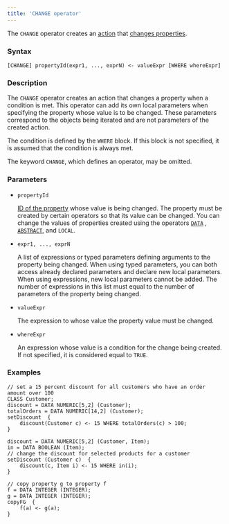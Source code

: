 ```yaml
---
title: 'CHANGE operator'
---
```


The `CHANGE` operator creates an [action](Actions.md) that [changes properties](Property_change_CHANGE_.md).

### Syntax

    [CHANGE] propertyId(expr1, ..., exprN) <- valueExpr [WHERE whereExpr]

### Description

The `CHANGE` operator creates an action that changes a property when a condition is met. This operator  can add its own local parameters when specifying the property whose value is to be changed. These parameters correspond to the objects being iterated and are not parameters of the created action. 

The condition is defined by the `WHERE` block. If this block is not specified, it is assumed that the condition is always met. 

The keyword `CHANGE`, which defines an operator, may be omitted.

### Parameters

- `propertyId`

    [ID of the property](IDs.md#propertyid-broken) whose value is being changed. The property must be created by certain operators so that its value can be changed. You can change the values of properties created using the operators [`DATA`](DATA_operator.md) , [`ABSTRACT`](ABSTRACT_operator.md), and `LOCAL`.

- `expr1, ..., exprN`

    A list of expressions or typed parameters defining arguments to the property being changed. When using typed parameters, you can both access already declared parameters and declare new local parameters. When using expressions, new local parameters cannot be added. The number of expressions in this list must equal to the number of parameters of the property being changed. 

- `valueExpr`

    The expression to whose value the property value must be changed.

- `whereExpr`

    An expression whose value is a condition for the change being created. If not specified, it is considered equal to `TRUE`.

### Examples

```lsf
// set a 15 percent discount for all customers who have an order amount over 100
CLASS Customer;
discount = DATA NUMERIC[5,2] (Customer);
totalOrders = DATA NUMERIC[14,2] (Customer);
setDiscount  {
    discount(Customer c) <- 15 WHERE totalOrders(c) > 100;
}

discount = DATA NUMERIC[5,2] (Customer, Item);
in = DATA BOOLEAN (Item);
// change the discount for selected products for a customer
setDiscount (Customer c)  {
    discount(c, Item i) <- 15 WHERE in(i);
}

// copy property g to property f
f = DATA INTEGER (INTEGER);
g = DATA INTEGER (INTEGER);
copyFG  {
    f(a) <- g(a);
}
```
